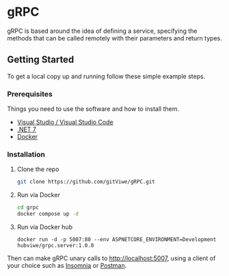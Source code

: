 <!-- ABOUT THE PROJECT -->
# gRPC

gRPC is based around the idea of defining a service, specifying the methods that can be called remotely with their parameters and return types.


<!-- GETTING STARTED -->
## Getting Started

To get a local copy up and running follow these simple example steps.

### Prerequisites

Things you need to use the software and how to install them.
* [Visual Studio / Visual Studio Code](https://visualstudio.microsoft.com/)
* [.NET 7](https://devblogs.microsoft.com/dotnet/announcing-dotnet-7/)
* [Docker](https://www.docker.com/)

### Installation

1. Clone the repo
   ```sh
   git clone https://github.com/gitViwe/gRPC.git
   ```
2. Run via Docker
   ```sh
   cd grpc
   docker compose up -d
   ```
3. Run via Docker hub
   ```
   docker run -d -p 5007:80 --env ASPNETCORE_ENVIRONMENT=Development hubviwe/grpc.server:1.0.0
   ```

Then can make gRPC unary calls to [http://localhost:5007](http://localhost:5007), using a client of your choice such as [Insomnia](https://insomnia.rest/download) or [Postman](https://www.postman.com/downloads/).

